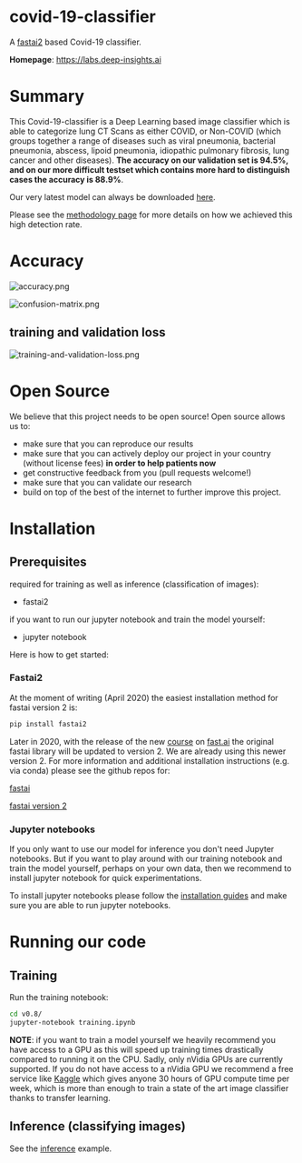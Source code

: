 # covid-19-classifier

A [fastai2](https://www.fast.ai/) based Covid-19 classifier.

**Homepage**: https://labs.deep-insights.ai

# Summary

This Covid-19-classifier is a Deep Learning based image classifier which is able to categorize lung CT Scans as either COVID, or Non-COVID (which groups together a range of diseases such as viral pneumonia, bacterial pneumonia, abscess, lipoid pneumonia, idiopathic pulmonary fibrosis, lung cancer and other diseases).
**The accuracy on our validation set is 94.5%, and on our more difficult testset which contains more hard to distinguish cases the accuracy is 88.9%**. 

Our very latest model can always be downloaded [here](https://labs.deep-insights.ai/models/latest.pkl). 

Please see the [methodology page](https://labs.deep-insights.ai/methodology.html) for more details on how we achieved this high detection rate.

# Accuracy


![accuracy.png](static/accuracy.png)

![confusion-matrix.png](static/confusion-matrix.png)

## training and validation loss

![training-and-validation-loss.png](static/training-and-validation-loss.png)


# Open Source

We believe that this project needs to be open source! Open source allows us to:
  * make sure that you can reproduce our results
  * make sure that you can actively deploy our project in your country (without license fees) __in order to help patients now__
  * get constructive feedback from you (pull requests welcome!)
  * make sure that you can validate our research
  * build on top of the best of the internet to further improve this project.
  
  
# Installation

## Prerequisites

required for training as well as inference (classification of images):
  * fastai2

if you want to run our jupyter notebook and train the model yourself:
  * jupyter notebook

Here is how to get started:

### Fastai2

At the moment of writing (April 2020) the easiest installation method for fastai version 2 is:
```bash
pip install fastai2
```
Later in 2020, with the release of the new [course](https://course.fast.ai/) on [fast.ai](https://www.fast.ai/) the original fastai library will be updated to version 2. We are already using this newer version 2.
For more information and additional installation instructions (e.g. via conda) please see the github repos for:

[fastai](https://github.com/fastai/fastai)

[fastai version 2](https://github.com/fastai/fastai2)


### Jupyter notebooks

If you only want to use our model for inference you don't need Jupyter notebooks.
But if you want to play around with our training notebook and train the model yourself, perhaps on your own data,
then we recommend to install jupyter notebook for quick experimentations.

To install jupyter notebooks please follow the [installation guides](https://jupyter.org/install) and make sure you are able to run jupyter notebooks.

# Running our code

## Training

Run the training notebook:
```bash
cd v0.8/
jupyter-notebook training.ipynb
```

**NOTE**: if you want to train a model yourself we heavily recommend you have access to a GPU as this will speed up training times drastically compared to running it on the CPU. Sadly, only nVidia GPUs are currently supported.
If you do not have access to a nVidia GPU we recommend a free service like [Kaggle](https://www.kaggle.com/) which gives anyone 30 hours of GPU compute time per week, which is more than enough to train a state of the art image classifier thanks to transfer learning.

## Inference (classifying images)

See the [inference](https://github.com/deep-insights-ai/covid-19-classifier/blob/master/v0.8/inference.py) example.
